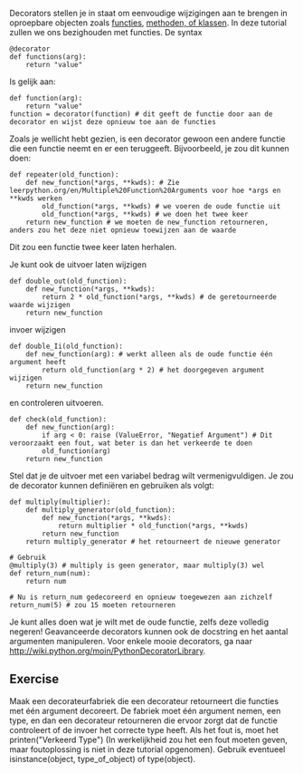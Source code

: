 Decorators stellen je in staat om eenvoudige wijzigingen aan te brengen in oproepbare objecten zoals [functies](http://www.learnpython.org/en/Functions ""), [methoden, of klassen](http://www.learnpython.org/en/Classes%20and%20Objects ""). In deze tutorial zullen we ons bezighouden met functies. De syntax

    @decorator
    def functions(arg):
        return "value"

Is gelijk aan:

    def function(arg):
        return "value"
    function = decorator(function) # dit geeft de functie door aan de decorator en wijst deze opnieuw toe aan de functies

Zoals je wellicht hebt gezien, is een decorator gewoon een andere functie die een functie neemt en er een teruggeeft. Bijvoorbeeld, je zou dit kunnen doen:

    def repeater(old_function):
        def new_function(*args, **kwds): # Zie leerpython.org/en/Multiple%20Function%20Arguments voor hoe *args en **kwds werken
            old_function(*args, **kwds) # we voeren de oude functie uit
            old_function(*args, **kwds) # we doen het twee keer
        return new_function # we moeten de new_function retourneren, anders zou het deze niet opnieuw toewijzen aan de waarde

Dit zou een functie twee keer laten herhalen.

Je kunt ook de uitvoer laten wijzigen

    def double_out(old_function):
        def new_function(*args, **kwds):
            return 2 * old_function(*args, **kwds) # de geretourneerde waarde wijzigen
        return new_function

invoer wijzigen

    def double_Ii(old_function):
        def new_function(arg): # werkt alleen als de oude functie één argument heeft
            return old_function(arg * 2) # het doorgegeven argument wijzigen
        return new_function

en controleren uitvoeren.

    def check(old_function):
        def new_function(arg):
            if arg < 0: raise (ValueError, "Negatief Argument") # Dit veroorzaakt een fout, wat beter is dan het verkeerde te doen
            old_function(arg)
        return new_function

Stel dat je de uitvoer met een variabel bedrag wilt vermenigvuldigen. Je zou de decorator kunnen definiëren en gebruiken als volgt:

    def multiply(multiplier):
        def multiply_generator(old_function):
            def new_function(*args, **kwds):
                return multiplier * old_function(*args, **kwds)
            return new_function
        return multiply_generator # het retourneert de nieuwe generator

    # Gebruik
    @multiply(3) # multiply is geen generator, maar multiply(3) wel
    def return_num(num):
        return num

    # Nu is return_num gedecoreerd en opnieuw toegewezen aan zichzelf
    return_num(5) # zou 15 moeten retourneren

Je kunt alles doen wat je wilt met de oude functie, zelfs deze volledig negeren! Geavanceerde decorators kunnen ook de docstring en het aantal argumenten manipuleren. Voor enkele mooie decorators, ga naar <http://wiki.python.org/moin/PythonDecoratorLibrary>.

Exercise
--------
Maak een decorateurfabriek die een decorateur retourneert die functies met één argument decoreert. De fabriek moet één argument nemen, een type, en dan een decorateur retourneren die ervoor zorgt dat de functie controleert of de invoer het correcte type heeft. Als het fout is, moet het printen("Verkeerd Type") (In werkelijkheid zou het een fout moeten geven, maar foutoplossing is niet in deze tutorial opgenomen). Gebruik eventueel isinstance(object, type_of_object) of type(object).